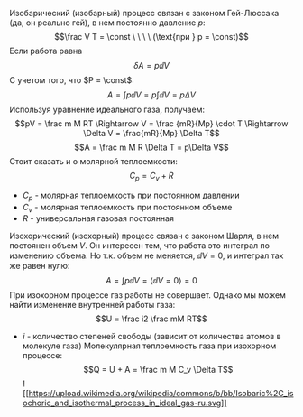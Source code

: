 Изобарический (изобарный) процесс связан с законом Гей-Люссака (да, он реально гей), в нем постоянно давление $p$:
$$\frac V T = \const \ \ \ \ (\text{при } p = \const)$$
Если работа равна
$$\delta A = p\dd V$$
С учетом того, что $P = \const$:
$$A = \int p \dd V = p \int \dd V = p \Delta V$$
Используя уравнение идеального газа, получаем:
$$pV = \frac m M RT \Rightarrow V = \frac {mR}{Mp} \cdot T \Rightarrow \Delta V = \frac{mR}{Mp} \Delta T$$
$$A = \frac m M R \Delta T = p\Delta V$$
Стоит сказать и о молярной теплоемкости:
$$C_p = C_v + R$$
- $C_p$ - молярная теплоемкость при постоянном давлении
- $C_v$ - молярная теплоемкость при постоянном объеме
- $R$ - универсальная газовая постоянная

Изохорический (изохорный) процесс связан с законом Шарля, в нем постоянен объем $V$.
Он интересен тем, что работа это интеграл по изменению объема. Но т.к. объем не меняется, $\dd V = 0$, и интеграл так же равен нулю:
$$A = \int p \dd V = \langle \dd V = 0 \rangle = 0$$
При изохорном процессе газ работы не совершает.
Однако мы можем найти изменение внутренней работы газа:
$$U = \frac i2 \frac mM RT$$
- $i$ - количество степеней свободы (зависит от количества атомов в молекуле газа)
Молекулярная теплоемкость газа при изохорном процессе:
$$Q = U + A = \frac m M C_v \Delta T$$
![[https://upload.wikimedia.org/wikipedia/commons/b/bb/Isobaric%2C_isochoric_and_isothermal_process_in_ideal_gas-ru.svg]]